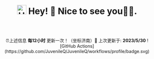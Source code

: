 [comment]: <> (⏳ Year progress { ████████████▁▁▁▁▁▁▁▁▁▁▁▁▁▁▁▁▁▁ } 40.84 %)

<p align="center">
    
</p>

<br/>

<h1 align="center"><img src="https://emojis.slackmojis.com/emojis/images/1531849430/4246/blob-sunglasses.gif?1531849430" width="30" alt='Hello'/> Hey! 👋  Nice to see you💬✨.</h1>
<br/>


<br/>
<p align="center">
    ⏰上述信息 <b>每12小时</b> 更新一次！（坐标济南）🌱 上次更新于: <b>2023/5/30</b> ![GitHub Actions](https://github.com/JuvenileQ/JuvenileQ/workflows/profile/badge.svg)
</p>

